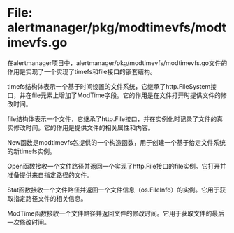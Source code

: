 # File: alertmanager/pkg/modtimevfs/modtimevfs.go

在alertmanager项目中，alertmanager/pkg/modtimevfs/modtimevfs.go文件的作用是实现了一个实现了timefs和file接口的嵌套结构。

timefs结构体表示一个基于时间设置的文件系统，它继承了http.FileSystem接口，并在file元素上增加了ModTime字段。它的作用是在文件打开时提供文件的修改时间。

file结构体表示一个文件，它继承了http.File接口，并在实例化时记录了文件的真实修改时间。它的作用是提供文件的相关属性和内容。

New函数是modtimevfs包提供的一个构造函数，用于创建一个基于给定文件系统的新timefs实例。

Open函数接收一个文件路径并返回一个实现了http.File接口的file实例。它打开并准备提供来自指定路径的文件。

Stat函数接收一个文件路径并返回一个文件信息（os.FileInfo）的实例。它用于获取指定路径文件的相关信息。

ModTime函数接收一个文件路径并返回文件的修改时间。它用于获取文件的最后一次修改时间。

